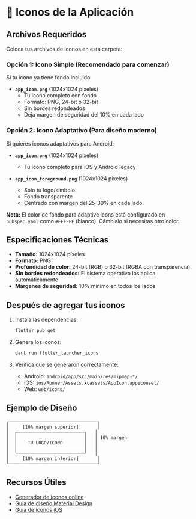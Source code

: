 # 📱 Iconos de la Aplicación

## Archivos Requeridos

Coloca tus archivos de iconos en esta carpeta:

### Opción 1: Icono Simple (Recomendado para comenzar)

Si tu icono ya tiene fondo incluido:

- **`app_icon.png`** (1024x1024 píxeles)
  - Tu icono completo con fondo
  - Formato: PNG, 24-bit o 32-bit
  - Sin bordes redondeados
  - Deja margen de seguridad del 10% en cada lado

### Opción 2: Icono Adaptativo (Para diseño moderno)

Si quieres iconos adaptativos para Android:

- **`app_icon.png`** (1024x1024 píxeles)
  - Tu icono completo para iOS y Android legacy
  
- **`app_icon_foreground.png`** (1024x1024 píxeles)
  - Solo tu logo/símbolo
  - Fondo transparente
  - Centrado con margen del 25-30% en cada lado

**Nota:** El color de fondo para adaptive icons está configurado en `pubspec.yaml` como `#FFFFFF` (blanco). Cámbialo si necesitas otro color.

## Especificaciones Técnicas

- **Tamaño:** 1024x1024 píxeles
- **Formato:** PNG
- **Profundidad de color:** 24-bit (RGB) o 32-bit (RGBA con transparencia)
- **Sin bordes redondeados:** El sistema operativo los aplica automáticamente
- **Márgenes de seguridad:** 10% mínimo en todos los lados

## Después de agregar tus iconos

1. Instala las dependencias:
   ```bash
   flutter pub get
   ```

2. Genera los iconos:
   ```bash
   dart run flutter_launcher_icons
   ```

3. Verifica que se generaron correctamente:
   - Android: `android/app/src/main/res/mipmap-*/`
   - iOS: `ios/Runner/Assets.xcassets/AppIcon.appiconset/`
   - Web: `web/icons/`

## Ejemplo de Diseño

```
┌─────────────────────────────────┐
│     [10% margen superior]       │
│  ┌─────────────────────────┐   │
│  │                         │   │ 10% margen
│  │    TU LOGO/ICONO        │   │
│  │                         │   │
│  └─────────────────────────┘   │
│     [10% margen inferior]       │
└─────────────────────────────────┘
```

## Recursos Útiles

- [Generador de iconos online](https://appicon.co/)
- [Guía de diseño Material Design](https://m3.material.io/styles/icons/designing-icons)
- [Guía de iconos iOS](https://developer.apple.com/design/human-interface-guidelines/app-icons)

